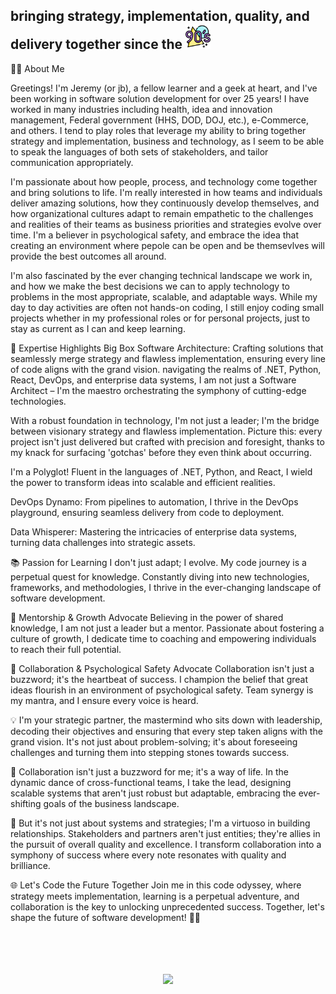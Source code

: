 <div align="left"> 
  <h2><span style="margin-bottom: 15px;">bringing strategy, implementation, quality, and delivery together since the</span> <a href="https://www.freepik.com/icon/90s_8787830"><img src="img/90s_8787830.png" style="height: 40px; margin: auto;"></a></h2>
</div>
<div align="left">
👨‍💻 About Me

Greetings! I'm Jeremy (or jb), a fellow learner and a geek at heart, and I've been working in software solution development for over 25 years! I have worked in many industries including health, idea and innovation management, Federal government (HHS, DOD, DOJ, etc.), e-Commerce, and others. I tend to play roles that leverage my ability to bring together strategy and implementation, business and technology, as I seem to be able to speak the languages of both sets of stakeholders, and tailor communication appropriately.


I'm passionate about how people, process, and technology come together and bring solutions to life. I'm really interested in how teams and individuals deliver amazing solutions, how they continuously develop themselves, and how organizational cultures adapt to remain empathetic to the challenges and realities of their teams as business priorities and strategies evolve over time. I'm a believer in psychological safety, and embrace the idea that creating an environment where pepole can be open and be themsevlves will provide the best outcomes all around.


I'm also fascinated by the ever changing technical landscape we work in, and how we make the best decisions we can to apply technology to problems in the most appropriate, scalable, and adaptable ways. While my day to day activities are often not hands-on coding, I still enjoy coding small projects whether in my professional roles or for personal projects, just to stay as current as I can and keep learning.


🚀 Expertise Highlights
Big Box Software Architecture: Crafting solutions that seamlessly merge strategy and flawless implementation, ensuring every line of code aligns with the grand vision. navigating the realms of .NET, Python, React, DevOps, and enterprise data systems, I am not just a Software Architect – I'm the maestro orchestrating the symphony of cutting-edge technologies.

With a robust foundation in technology, I'm not just a leader; I'm the bridge between visionary strategy and flawless implementation. Picture this: every project isn't just delivered but crafted with precision and foresight, thanks to my knack for surfacing 'gotchas' before they even think about occurring.

I'm a Polyglot! Fluent in the languages of .NET, Python, and React, I wield the power to transform ideas into scalable and efficient realities.

DevOps Dynamo: From pipelines to automation, I thrive in the DevOps playground, ensuring seamless delivery from code to deployment.

Data Whisperer: Mastering the intricacies of enterprise data systems, turning data challenges into strategic assets.

📚 Passion for Learning
I don't just adapt; I evolve. My code journey is a perpetual quest for knowledge. Constantly diving into new technologies, frameworks, and methodologies, I thrive in the ever-changing landscape of software development.

🌱 Mentorship & Growth Advocate
Believing in the power of shared knowledge, I am not just a leader but a mentor. Passionate about fostering a culture of growth, I dedicate time to coaching and empowering individuals to reach their full potential.

🤝 Collaboration & Psychological Safety Advocate
Collaboration isn't just a buzzword; it's the heartbeat of success. I champion the belief that great ideas flourish in an environment of psychological safety. Team synergy is my mantra, and I ensure every voice is heard.

💡 I'm your strategic partner, the mastermind who sits down with leadership, decoding their objectives and ensuring that every step taken aligns with the grand vision. It's not just about problem-solving; it's about foreseeing challenges and turning them into stepping stones towards success.

🤝 Collaboration isn't just a buzzword for me; it's a way of life. In the dynamic dance of cross-functional teams, I take the lead, designing scalable systems that aren't just robust but adaptable, embracing the ever-shifting goals of the business landscape.

🌟 But it's not just about systems and strategies; I'm a virtuoso in building relationships. Stakeholders and partners aren't just entities; they're allies in the pursuit of overall quality and excellence. I transform collaboration into a symphony of success where every note resonates with quality and brilliance.

🌐 Let's Code the Future Together
Join me in this code odyssey, where strategy meets implementation, learning is a perpetual adventure, and collaboration is the key to unlocking unprecedented success. Together, let's shape the future of software development! 🚀🌟
</div>
<br/><br/>
<br/><br/>
<div align="center">
    <a href="https://skillicons.dev">
      <img src="https://skillicons.dev/icons?i=azure,bootstrap,cs,css,docker,dotnet,git,github,html,js,jquery,mysql,postgres,postman,powershell,py,react,redis,regex,ts,vim,vscode&perline=8" />
    </a>
</div>
